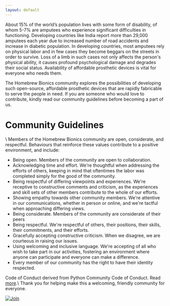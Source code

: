 ```yaml
---
layout: default
---
```

About 15% of the world’s population lives with some form of disability, of whom 5-7% are amputees who experience significant  difficulties in functioning. Developing countries like India report more than 29,000 amputees each year due to increased number of road accidents and increase in diabetic population. In developing countries, most amputees rely on physical labor and in few cases they become beggars on the streets in order to survive. Loss of a limb in such cases not only affects the person's physical ability, it causes profound psychological damage and degrades their social status. Availability of affordable prosthetic devices is vital for everyone who needs them.

The Homebrew Bionics community explores the possibilities of developing such open-source, affordable prosthetic devices that are rapidly fabricable to serve the people in need. If you are someone who would love to contribute, kindly read our community guidelines before becoming a part of us.

# Community Guidelines 

\\
Members of the Homebrew Bionics community are open, considerate, and respectful. Behaviours that reinforce these values contribute to a positive environment, and include:

* Being open. Members of the community are open to collaboration.
* Acknowledging time and effort. We're thoughtful when addressing the efforts of others, keeping in mind that oftentimes the labor was completed simply for the good of the community.
* Being respectful of differing viewpoints and experiences. We're receptive to constructive comments and criticism, as the experiences and skill sets of other members contribute to the whole of our efforts.
* Showing empathy towards other community members. We're attentive in our communications, whether in person or online, and we're tactful when approaching differing views.
* Being considerate. Members of the community are considerate of their peers
* Being respectful. We're respectful of others, their positions, their skills, their commitments, and their efforts.
* Gracefully accepting constructive criticism. When we disagree, we are courteous in raising our issues.
* Using welcoming and inclusive language. We're accepting of all who wish to take part in our activities, fostering an environment where anyone can participate and everyone can make a difference.
* Every member of our community has the right to have their identity respected.

Code of Conduct derived from Python Community Code of Conduct. Read [more](https://www.python.org/psf/conduct/).\\
Thank you for helping make this a welcoming, friendly community for everyone.

[![Join](https://img.shields.io/badge/-Join-black?style=for-the-badge)](https://www.python.org/psf/conduct/)

